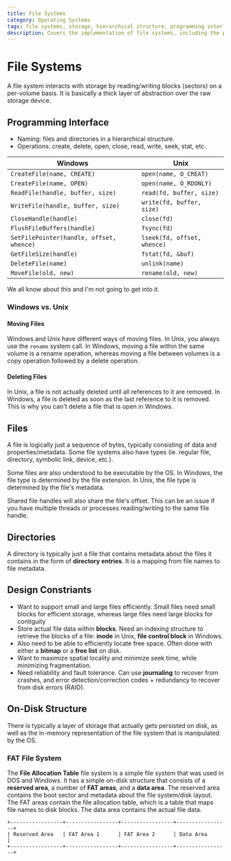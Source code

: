 ```yaml
---
title: File Systems
category: Operating Systems
tags: file systems, storage, hierarchical structure, programming interface, system calls
description: Covers the implementation of file systems, including the programming interface, differences between Windows and Unix file systems, and the on-disk structure of the FAT file system. Discusses key concepts such as file and directory management, design constraints, and the hierarchical structure of file systems.
---
```


# File Systems

A file system interacts with storage by reading/writing blocks (sectors) on a per-volume basis. It is basically a thick layer of abstraction over the raw storage device.

## Programming Interface

- Naming: files and directories in a hierarchical structure.
- Operations: create, delete, open, close, read, write, seek, stat, etc.

| Windows | Unix |
|---------|------|
| `CreateFile(name, CREATE)` | `open(name, O_CREAT)` |
| `CreateFile(name, OPEN)` | `open(name, O_RDONLY)` |
| `ReadFile(handle, buffer, size)` | `read(fd, buffer, size)` |
| `WriteFile(handle, buffer, size)` | `write(fd, buffer, size)` |
| `CloseHandle(handle)` | `close(fd)` |
| `FlushFileBuffers(handle)` | `fsync(fd)` |
| `SetFilePointer(handle, offset, whence)` | `lseek(fd, offset, whence)` |
| `GetFileSize(handle)` | `fstat(fd, &buf)` |
| `DeleteFile(name)` | `unlink(name)` |
| `MoveFile(old, new)` | `rename(old, new)` |



We all know about this and I'm not going to get into it.

### Windows vs. Unix

#### Moving Files

Windows and Unix have different ways of moving files. In Unix, you always use the `rename` system call. In Windows, moving a file within the same volume is a rename operation, whereas moving a file between volumes is a copy operation followed by a delete operation.

#### Deleting Files

In Unix, a file is not actually deleted until all references to it are removed. In Windows, a file is deleted as soon as the last reference to it is removed. This is why you can't delete a file that is open in Windows.

## Files

A file is logically just a sequence of bytes, typically consisting of data and properties/metadata. Some file systems also have types (ie. regular file, directory, symbolic link, device, etc.). 

Some files are also understood to be executable by the OS. In Windows, the file type is determined by the file extension. In Unix, the file type is determined by the file's metadata.

Shared file handles will also share the file's offset. This can be an issue if you have multiple threads or processes reading/writing to the same file handle.


## Directories

A directory is typically just a file that contains metadata about the files it contains in the form of **directory entries**. It is a mapping from file names to file metadata.


## Design Constriants

- Want to support small and large files efficiently. Small files need small blocks for efficient storage, whereas large files need large blocks for contiguity
- Store actual file data within **blocks**. Need an indexing structure to retrieve the blocks of a file: **inode** in Unix, **file control block** in Windows.
- Also need to be able to efficiently locate free space. Often done with either a **bitmap** or a **free list** on disk.
- Want to maximize spatial locality and minimize seek time, while minimizing fragmentation.
- Need reliability and fault tolerance. Can use **journaling** to recover from crashes, and error detection/correction codes + redundancy to recover from disk errors (RAID).

## On-Disk Structure

There is typically a layer of storage that actually gets persisted on disk, as well as the in-memory representation of the file system that is manipulated by the OS.

### FAT File System

The **File Allocation Table** file system is a simple file system that was used in DOS and Windows. It has a simple on-disk structure that consists of a **reserved area**, a number of **FAT areas**, and a **data area**. The reserved area contains the boot sector and metadata about the file system/disk layout. The FAT areas contain the file allocation table, which is a table that maps file names to disk blocks. The data area contains the actual file data.

```
+-----------------+-----------------+-----------------+-----------------+
| Reserved Area   | FAT Area 1      | FAT Area 2      | Data Area       |
+-----------------+-----------------+-----------------+-----------------+
```